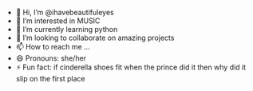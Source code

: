 - 👋 Hi, I’m @ihavebeautifuleyes
- 👀 I’m interested in MUSIC
- 🌱 I’m currently learning python
- 💞️ I’m looking to collaborate on amazing projects
- 📫 How to reach me ...
- 😄 Pronouns: she/her
- ⚡ Fun fact: if cinderella shoes fit when the prince did it then why did it slip on the first place

<!---
ihavebeautifuleyes/ihavebeautifuleyes is a ✨ special ✨ repository because its `README.md` (this file) appears on your GitHub profile.
You can click the Preview link to take a look at your changes.
--->
